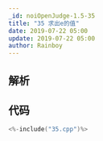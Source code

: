```yaml
---
_id: noiOpenJudge-1.5-35
title: "35 求出e的值"
date: 2019-07-22 05:00
update: 2019-07-22 05:00
author: Rainboy
---
```


## 解析

## 代码

```c
<%-include("35.cpp")%>
```

